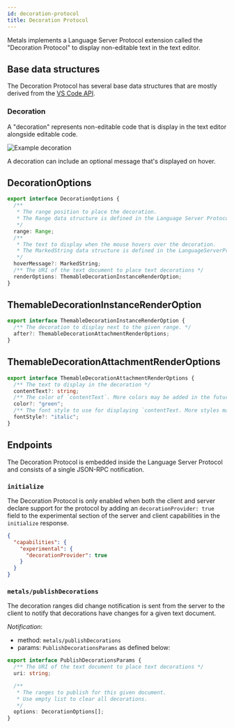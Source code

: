 ```yaml
---
id: decoration-protocol
title: Decoration Protocol
---
```


Metals implements a Language Server Protocol extension called the "Decoration
Protocol" to display non-editable text in the text editor.

## Base data structures

The Decoration Protocol has several base data structures that are mostly derived
from the [VS Code API](https://code.visualstudio.com/api/references/vscode-api).

### Decoration

A "decoration" represents non-editable code that is display in the text editor
alongside editable code.

![Example decoration](https://user-images.githubusercontent.com/1408093/68091453-bacbea00-fe77-11e9-80b9-52a9bbd6d98a.gif)

A decoration can include an optional message that's displayed on hover.

## DecorationOptions

```ts
export interface DecorationOptions {
  /**
   * The range position to place the decoration.
   * The Range data structure is defined in the Language Server Protocol.
   */
  range: Range;
  /**
   * The text to display when the mouse hovers over the decoration.
   * The MarkedString data structure is defined in the LanguageServerProtocol
   */
  hoverMessage?: MarkedString;
  /** The URI of the text document to place text decorations */
  renderOptions: ThemableDecorationInstanceRenderOption;
}
```

## ThemableDecorationInstanceRenderOption

```ts
export interface ThemableDecorationInstanceRenderOption {
  /** The decoration to display next to the given range. */
  after?: ThemableDecorationAttachmentRenderOptions;
}
```

## ThemableDecorationAttachmentRenderOptions

```ts
export interface ThemableDecorationAttachmentRenderOptions {
  /** The text to display in the decoration */
  contentText?: string;
  /** The color of `contentText`. More colors may be added in the future. */
  color?: "green";
  /** The font style to use for displaying `contentText. More styles may be added in the future.  */
  fontStyle?: "italic";
}
```

## Endpoints

The Decoration Protocol is embedded inside the Language Server Protocol and
consists of a single JSON-RPC notification.

### `initialize`

The Decoration Protocol is only enabled when both the client and server declare
support for the protocol by adding an `decorationProvider: true` field to the
experimental section of the server and client capabilities in the `initialize`
response.

```json
{
  "capabilities": {
    "experimental": {
      "decorationProvider": true
    }
  }
}
```

### `metals/publishDecorations`

The decoration ranges did change notification is sent from the server to the
client to notify that decorations have changes for a given text document.

_Notification_:

- method: `metals/publishDecorations`
- params: `PublishDecorationsParams` as defined below:

```ts
export interface PublishDecorationsParams {
  /** The URI of the text document to place text decorations */
  uri: string;

  /**
   * The ranges to publish for this given document.
   * Use empty list to clear all decorations.
   */
  options: DecorationOptions[];
}
```
